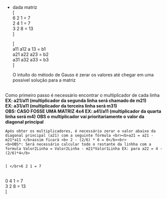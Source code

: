 * dada matriz </br>
[ </br>6 2 1 = 7
</br> 2 4 1 = 7
</br>3 2 8 = 13
</br>]

    [ </br> a11     a12 a   13  = b1
</br> a21   a22   a23 = b2
</br>a31     a32    a33 = b3
</br>]

    O intuíto do método de Gauss é zerar os valores até chegar em uma possível solução para a matriz 
</br>
        Como primeiro passo é necessário encontrar o multiplicador de cada linha </br><b>EX: a21/a11 (multiplicador da segunda linha será chamado de m21)</b></br>
        <b>EX: a31/a11 (multiplicador da terceira linha será m31)</b></br>
        <b>OBS: CASO FOSSE UMA MATRIZ 4x4 EX: a41/a11 (multiplicador da quarta linha será m4)</b>
        <b>OBS o multiplicador vai prioritariamente o valor da diagonal principal </b></br>

    Após obter os multiplicadores, é necessário zerar o valor abaixo da diagonal principal (a21) com a seguinte fórmula <br><b>a21 = a21 - m21*a11 </b>assim ficará <b> 2 - (2/6) * 6 = 0</b><br>
    <b>OBS*: Será necessário calcular todo o restante da linhha com a formula Valor2Linha = Valor2Linha - m21*Valor1Linha EX: para a22 = 4 - (2/6)*4</b>


    [ </br>6 2 1 = 7
</br> 0 4 1 = 7
</br>3 2 8 = 13
</br>]
